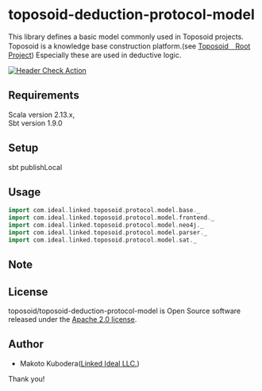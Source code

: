 # toposoid-deduction-protocol-model
This library defines a basic model commonly used in Toposoid projects.
Toposoid is a knowledge base construction platform.(see [Toposoid　Root Project](https://github.com/toposoid/toposoid.git))
Especially these are used in deductive logic.

[![Header Check Action](https://github.com/toposoid/toposoid-deduction-protocol-model/actions/workflows/action.yml/badge.svg?branch=main)](https://github.com/toposoid/toposoid-deduction-protocol-model/actions/workflows/action.yml)

## Requirements
Scala version 2.13.x,   
Sbt version 1.9.0

## Setup
sbt publishLocal

## Usage
```scala
import com.ideal.linked.toposoid.protocol.model.base._
import com.ideal.linked.toposoid.protocol.model.frontend._
import com.ideal.linked.toposoid.protocol.model.neo4j._
import com.ideal.linked.toposoid.protocol.model.parser._
import com.ideal.linked.toposoid.protocol.model.sat._
```
## Note

## License
toposoid/toposoid-deduction-protocol-model is Open Source software released under the [Apache 2.0 license](https://www.apache.org/licenses/LICENSE-2.0.html).

## Author
* Makoto Kubodera([Linked Ideal LLC.](https://linked-ideal.com/))

Thank you!


